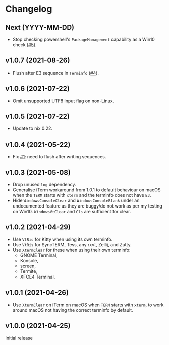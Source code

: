 # Changelog

## Next (YYYY-MM-DD)

- Stop checking powershell's `PackageManagement` capability as a Win10 check
  ([#5](https://github.com/watchexec/clearscreen/issues/5)).

## v1.0.7 (2021-08-26)

- Flush after E3 sequence in `Terminfo` ([#4](https://github.com/watchexec/clearscreen/issues/4)).

## v1.0.6 (2021-07-22)

- Omit unsupported UTF8 input flag on non-Linux.

## v1.0.5 (2021-07-22)

- Update to nix 0.22.

## v1.0.4 (2021-05-22)

- Fix [#1](https://github.com/watchexec/clearscreen/issues/1): need to flush after writing sequences.

## v1.0.3 (2021-05-08)

- Drop unused `log` dependency.
- Generalise iTerm workaround from 1.0.1 to default behaviour on macOS when the `TERM` starts with
  `xterm` and the terminfo does not have `E3`.
- Hide `WindowsConsoleClear` and `WindowsConsoleBlank` under an undocumented feature as they are
  buggy/do not work as per my testing on Win10. `WindowsVtClear` and `Cls` are sufficient for clear.

## v1.0.2 (2021-04-29)

- Use `VtRis` for Kitty when using its own terminfo.
- Use `VtRis` for SyncTERM, Tess, any rxvt, Zellij, and Zutty.
- Use `XtermClear` for these when using their own terminfo:
  - GNOME Terminal,
  - Konsole,
  - screen,
  - Termite,
  - XFCE4 Terminal.

## v1.0.1 (2021-04-26)

- Use `XtermClear` on iTerm on macOS when `TERM` starts with `xterm`, to work around macOS not
  having the correct terminfo by default.

## v1.0.0 (2021-04-25)

Initial release

